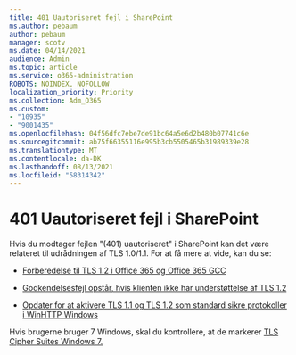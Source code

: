 ```yaml
---
title: 401 Uautoriseret fejl i SharePoint
ms.author: pebaum
author: pebaum
manager: scotv
ms.date: 04/14/2021
audience: Admin
ms.topic: article
ms.service: o365-administration
ROBOTS: NOINDEX, NOFOLLOW
localization_priority: Priority
ms.collection: Adm_O365
ms.custom:
- "10935"
- "9001435"
ms.openlocfilehash: 04f56dfc7ebe7de91bc64a5e6d2b480b07741c6e
ms.sourcegitcommit: ab75f66355116e995b3cb5505465b31989339e28
ms.translationtype: MT
ms.contentlocale: da-DK
ms.lasthandoff: 08/13/2021
ms.locfileid: "58314342"
---
```

# <a name="401-unauthorized-error-in-sharepoint"></a>401 Uautoriseret fejl i SharePoint

Hvis du modtager fejlen "(401) uautoriseret" i SharePoint kan det være relateret til udrådningen af TLS 1.0/1.1. For at få mere at vide, kan du se:

- [Forberedelse til TLS 1.2 i Office 365 og Office 365 GCC](https://docs.microsoft.com/microsoft-365/compliance/prepare-tls-1.2-in-office-365)

- [Godkendelsesfejl opstår, hvis klienten ikke har understøttelse af TLS 1.2](https://docs.microsoft.com/sharepoint/troubleshoot/administration/authentication-errors-tls12-support)

- [Opdater for at aktivere TLS 1.1 og TLS 1.2 som standard sikre protokoller i WinHTTP Windows](https://support.microsoft.com/topic/update-to-enable-tls-1-1-and-tls-1-2-as-default-secure-protocols-in-winhttp-in-windows-c4bd73d2-31d7-761e-0178-11268bb10392)

Hvis brugerne bruger 7 Windows, skal du kontrollere, at de markerer [TLS Cipher Suites Windows 7.](https://docs.microsoft.com/windows/win32/secauthn/tls-cipher-suites-in-windows-7)